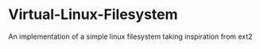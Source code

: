 # Virtual-Linux-Filesystem
An implementation of a simple linux filesystem taking inspiration from ext2
